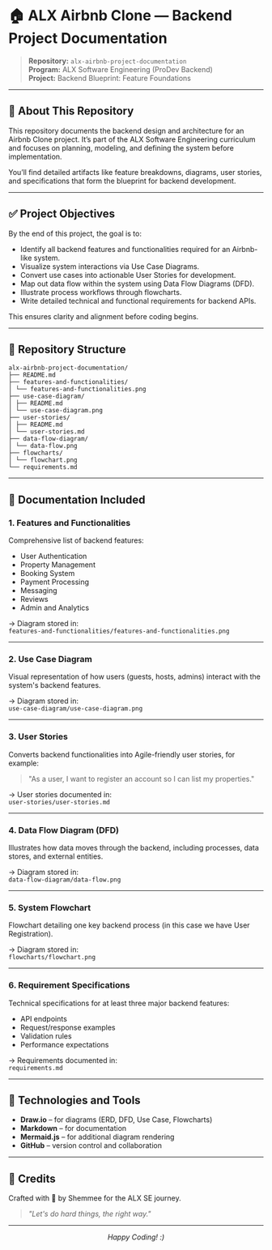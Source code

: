 # 🏠 ALX Airbnb Clone — Backend Project Documentation

> **Repository:** `alx-airbnb-project-documentation`  
> **Program:** ALX Software Engineering (ProDev Backend)  
> **Project:** Backend Blueprint: Feature Foundations

---

## 📌 About This Repository

This repository documents the backend design and architecture for an Airbnb Clone project. It’s part of the ALX Software Engineering curriculum and focuses on planning, modeling, and defining the system before implementation.

You’ll find detailed artifacts like feature breakdowns, diagrams, user stories, and specifications that form the blueprint for backend development.

---

## ✅ Project Objectives

By the end of this project, the goal is to:

- Identify all backend features and functionalities required for an Airbnb-like system.
- Visualize system interactions via Use Case Diagrams.
- Convert use cases into actionable User Stories for development.
- Map out data flow within the system using Data Flow Diagrams (DFD).
- Illustrate process workflows through flowcharts.
- Write detailed technical and functional requirements for backend APIs.

This ensures clarity and alignment before coding begins.

---

## 📂 Repository Structure

```
alx-airbnb-project-documentation/
├── README.md
├── features-and-functionalities/
│ └── features-and-functionalities.png
├── use-case-diagram/
│ ├── README.md
│ └── use-case-diagram.png
├── user-stories/
│ ├── README.md
│ └── user-stories.md
├── data-flow-diagram/
│ └── data-flow.png
├── flowcharts/
│ └── flowchart.png
└── requirements.md
```

---

## 📑 Documentation Included

### 1. Features and Functionalities

Comprehensive list of backend features:
- User Authentication
- Property Management
- Booking System
- Payment Processing
- Messaging
- Reviews
- Admin and Analytics

→ Diagram stored in:  
`features-and-functionalities/features-and-functionalities.png`

---

### 2. Use Case Diagram

Visual representation of how users (guests, hosts, admins) interact with the system's backend features.

→ Diagram stored in:  
`use-case-diagram/use-case-diagram.png`

---

### 3. User Stories

Converts backend functionalities into Agile-friendly user stories, for example:

> "As a user, I want to register an account so I can list my properties."

→ User stories documented in:  
`user-stories/user-stories.md`

---

### 4. Data Flow Diagram (DFD)

Illustrates how data moves through the backend, including processes, data stores, and external entities.

→ Diagram stored in:  
`data-flow-diagram/data-flow.png`

---

### 5. System Flowchart

Flowchart detailing one key backend process (in this case we have User Registration).

→ Diagram stored in:  
`flowcharts/flowchart.png`

---

### 6. Requirement Specifications

Technical specifications for at least three major backend features:
- API endpoints
- Request/response examples
- Validation rules
- Performance expectations

→ Requirements documented in:  
`requirements.md`

---

## 🌟 Technologies and Tools

- **Draw.io** – for diagrams (ERD, DFD, Use Case, Flowcharts)
- **Markdown** – for documentation
- **Mermaid.js** – for additional diagram rendering
- **GitHub** – version control and collaboration

---

## 🙌 Credits

Crafted with 💜 by Shemmee for the ALX SE journey.  
> *"Let's do hard things, the right way."*

---

<p align="center"><em>Happy Coding! :)</em></p>
